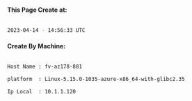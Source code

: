 
   
#### This Page Create at:

```bash

2023-04-14 - 14:56:33 UTC

```

#### Create By Machine:

```bash

Host Name : fv-az178-881

platform  : Linux-5.15.0-1035-azure-x86_64-with-glibc2.35

Ip Local  : 10.1.1.120

```


